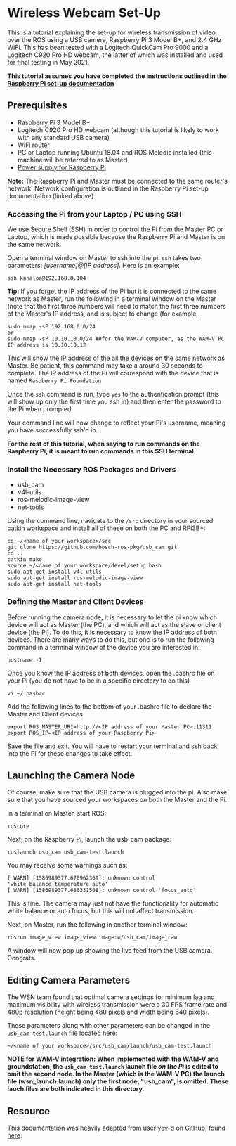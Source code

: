 # Wireless Webcam Set-Up
This is a tutorial explaining the set-up for wireless transmission of video over the ROS using a USB camera, Raspberry Pi 3 Model B+, and 2.4 GHz WiFi. This has been tested with a Logitech QuickCam Pro 9000 and a Logitech C920 Pro HD webcam, the latter of which was installed and used for final testing in May 2021.

**This tutorial assumes you have completed the instructions outlined in the [Raspberry Pi set-up documentation](https://github.com/riplaboratory/Kanaloa/tree/master/SurfaceVehicles/WSN/Raspberry%20Pi%203B%2B%20Set-up)**

## Prerequisites
* Raspberry Pi 3 Model B+
* Logitech C920 Pro HD webcam (although this tutorial is likely to work with any standard USB camera)
* WiFi router
* PC or Laptop running Ubuntu 18.04 and ROS Melodic installed (this machine will be referred to as Master)
* [Power supply for Raspberry Pi](https://www.amazon.com/CanaKit-Raspberry-Supply-Adapter-Listed/dp/B00MARDJZ4) 

**Note:** The Raspberry Pi and Master must be connected to the same router's network. Network configuration is outlined in the Raspberry Pi set-up documentation (linked above).

### Accessing the Pi from your Laptop / PC using SSH
We use Secure Shell (SSH) in order to control the Pi from the Master PC or Laptop, which is made possible because the Raspberry Pi and Master is on the same network.

Open a terminal window on Master to ssh into the pi. `ssh` takes two parameters: *[username]@[IP address]*. Here is an example:
```
ssh kanaloa@192.168.0.104
```
 **Tip:** If you forget the IP address of the Pi but it is connected to the same network as Master, run the following in a terminal window on the Master (note that the first three numbers will need to match the first three numbers of the Master's IP address, and is subject to change (for example, 
 ```
 sudo nmap -sP 192.168.0.0/24
 or
 sudo nmap -sP 10.10.10.0/24 ##for the WAM-V computer, as the WAM-V PC IP address is 10.10.10.12
 ```
This will show the IP address of the all the devices on the same network as Master. Be patient, this command may take a around 30 seconds to complete. The IP address of the Pi will correspond with the device that is named  ```Raspberry Pi Foundation```

Once the ```ssh``` command is run, type ```yes``` to the authentication prompt (this will show up only the first time you ssh in) and then enter the password to the Pi when prompted. 

Your command line will now change to reflect your Pi's username, meaning you have successfully ssh'd in. 

**For the rest of this tutorial, when saying to run commands on the Raspberry Pi,  it is meant to run commands in this SSH terminal.**

### Install the Necessary ROS Packages and Drivers
  * usb_cam
  * v4l-utils
  * ros-melodic-image-view
  * net-tools

Using the command line, navigate to the ``/src`` directory in your sourced catkin workspace and install all of these on both the PC and RPi3B+:
```
cd ~/<name of your workspace>/src
git clone https://github.com/bosch-ros-pkg/usb_cam.git
cd ..
catkin_make
source ~/<name of your workspace/devel/setup.bash
sudo apt-get install v4l-utils
sudo apt-get install ros-melodic-image-view
sudo apt-get install net-tools
```
### Defining the Master and Client Devices
Before running the camera node, it is necessary to let the pi know which device will act as Master (the PC), and which will act as the slave or client device (the Pi). To do this, it is necessary to know the IP address of both devices. There are many ways to do this, but one is to run the following command in a terminal window of the device you are interested in:
```
hostname -I
```
Once you know the IP address of both devices, open the .bashrc file on your Pi (you do not have to be in a specific directory to do this)

```vi ~/.bashrc``` 

Add the following lines to the bottom of your .bashrc file to declare the Master and Client devices. 
```
export ROS_MASTER_URI=http://<IP address of your Master PC>:11311
export ROS_IP=<IP address of your Raspberry Pi>
```
Save the file and exit. You will have to restart your terminal and ssh back into the Pi for these changes to take effect.

## Launching the Camera Node
Of course, make sure that the USB camera is plugged into the pi. Also make sure that you have sourced your workspaces on both the Master and the Pi. 

In a terminal on Master, start ROS:
```
roscore
```

Next, on the Raspberry Pi, launch the usb_cam package:
```
roslaunch usb_cam usb_cam-test.launch
```
You may receive some warnings such as:
```
[ WARN] [1586989377.670962369]: unknown control 'white_balance_temperature_auto'
[ WARN] [1586989377.686331508]: unknown control 'focus_auto'
```
This is fine. The camera may just not have the functionality for automatic white balance or auto focus, but this will not affect transmission.

Next, on Master, run the following in another terminal window:
```
rosrun image_view image_view image:=/usb_cam/image_raw
```
A window will now pop up showing the live feed from the USB camera. Congrats.

## Editing Camera Parameters
The WSN team found that optimal camera settings for minimum lag and maximum visibility with wireless transmission were a 30 FPS frame rate and 480p resolution (height being 480 pixels and width being 640 pixels).

These parameters along with other parameters can be changed in the ```usb_cam-test.launch``` file located here:
```
~/<name of your workspace>/src/usb_cam/launch/usb_cam-test.launch
```

**NOTE for WAM-V integration: When implemented with the WAM-V and groundstation, the `usb_cam-test.launch` launch file *on the Pi* is edited to omit the second node. In the Master (which is the WAM-V PC) the launch file (wsn_launch.launch) only the first node, "usb_cam", is omitted. These lauch files are both indicated in this directory.**

## Resource
This documentation was heavily adapted from user yev-d on GitHub, found [here](https://github.com/yev-d/tutos/blob/master/ROS/Tutorial-001/Remotely-connecting-to-webcam-using-Raspberry-Pi-3-and-ROS.md).
